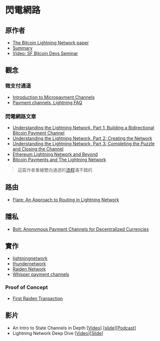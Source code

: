 # 閃電網路

## 原作者

- [The Bitcoin Lightning Network paper](http://lightning.network/lightning-network-paper.pdf)
- [Summary](http://lightning.network/lightning-network-summary.pdf)
- [Video: SF Bitcoin Devs Seminar](https://www.youtube.com/watch?v=8zVzw912wPo)

## 觀念

### 微支付通道

- [Introduction to Micropayment Channels](http://super3.org/introduction-to-micropayment-channels/)
- [Payment channels, Lightning FAQ](http://counterparty.io/docs/paymentchannels-lightning-faq/)

### 閃電網路文章

- [Understanding the Lightning Network, Part 1: Building a Bidirectional Bitcoin Payment Channel](https://bitcoinmagazine.com/articles/understanding-the-lightning-network-part-building-a-bidirectional-payment-channel-1464710791)
- [Understanding the Lightning Network, Part 2: Creating the Network](https://bitcoinmagazine.com/articles/understanding-the-lightning-network-part-creating-the-network-1465326903)
- [Understanding the Lightning Network, Part 3: Completing the Puzzle and Closing the Channel](https://bitcoinmagazine.com/articles/understanding-the-lightning-network-part-completing-the-puzzle-and-closing-the-channel-1466178980)
- [Ethereum Lightning Network and Beyond](http://www.arcturnus.com/ethereum-lightning-network-and-beyond/)
- [Bitcoin Payments and The Lightning Network](http://blog.scottlogic.com/2016/06/16/bitcoin-redeem-scripts.html)


> 這篇作者重繪雙向通道的[流程](http://techmedia-think.hatenablog.com/entry/2016/08/06/212453)滿不錯的

## 路由

- [Flare: An Approach to Routing in Lightning Network](http://bitfury.com/content/5-white-papers-research/whitepaper_flare_an_approach_to_routing_in_lightning_network_7_7_2016.pdf)

## 隱私

- [Bolt: Anonymous Payment Channels for Decentralized Currencies](https://eprint.iacr.org/2016/701.pdf)

## 實作

- [lightningnetwork](https://github.com/lightningnetwork)
- [thundernetwork](https://github.com/blockchain/thunder)
- [Raiden Network](https://github.com/raiden-network/raiden)
- [Whisper payment channels](https://github.com/obscuren/whisper-payment-channel)

### Proof of Concept

- [First Raiden Transaction](https://github.com/raiden-network/raiden/wiki/Raiden-PoC‐0)
 
## 影片

- An Intro to State Channels in Depth [[Video](https://www.youtube.com/watch?v=MEL50CVOcH4)] [[slide](https://docs.google.com/presentation/d/1rCgHFFC-YSkbNK_0kfUoiu2lXUloy39bcucdkNFpKd8/edit#slide=id.g115d993a58_1_538)][[Podcast](https://cointelegraph.com/news/podcast-olaoluwa-osuntokun-lightning-network-deep-dive)]
- Lightning Network Deep Dive [[Video](https://www.youtube.com/watch?v=tLZc-NLmV20&feature=youtu.be)][[Slide](https://docs.google.com/presentation/d/1OPijcjzadKkbxvGU6VcVnAeSD_DKb7gjnevBcqhPCW0/edit?usp=sharing)]
